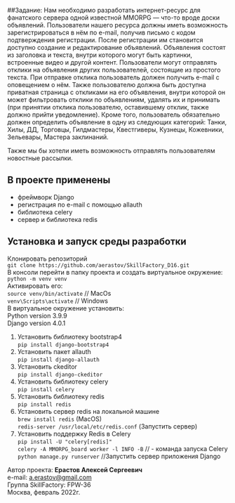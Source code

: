 ##Задание:
Нам необходимо разработать интернет-ресурс для фанатского сервера одной известной MMORPG — что-то вроде доски объявлений. 
Пользователи нашего ресурса должны иметь возможность зарегистрироваться в нём по e-mail, получив письмо с кодом 
подтверждения регистрации. После регистрации им становится доступно создание и редактирование объявлений. 
Объявления состоят из заголовка и текста, внутри которого могут быть картинки, встроенные видео и другой контент. 
Пользователи могут отправлять отклики на объявления других пользователей, состоящие из простого текста. 
При отправке отклика пользователь должен получить e-mail с оповещением о нём. Также пользователю должна быть доступна 
приватная страница с откликами на его объявления, внутри которой он может фильтровать отклики по объявлениям, удалять 
их и принимать (при принятии отклика пользователю, оставившему отклик, также должно прийти уведомление). Кроме того, 
пользователь обязательно должен определить объявление в одну из следующих категорий: Танки, Хилы, ДД, Торговцы, 
Гилдмастеры, Квестгиверы, Кузнецы, Кожевники, Зельевары, Мастера заклинаний.

Также мы бы хотели иметь возможность отправлять пользователям новостные рассылки.


## В проекте применены
- фреймворк Django
- регистрация по e-mail с помощью allauth
- библиотека celery
- сервер и библиотека redis


## Установка и запуск среды разработки
Клонировать репозиторий  
`git clone https://github.com/aerastov/SkillFactory_D16.git`  
В консоли перейти в папку проекта и создать виртуальное окружение:  
`python -m venv venv`  
Активировать его:  
`source venv/bin/activate` // MacOs  
`venv\Scripts\activate` // Windows  
В виртуальное окружение установить:  
Python version 3.9.9  
Django version 4.0.1  
1. Установить библиотеку bootstrap4  
`pip install django-bootstrap4`  
2. Установить пакет allauth  
`pip install django-allauth`  
3. Установить ckeditor  
`pip install django-ckeditor`  
4. Установить библиотеку celery  
`pip install celery`  
6. Установить библиотеку redis  
`pip install redis`  
7. Установить сервер redis на локальной машине  
`brew install redis` (MacOS)  
`redis-server /usr/local/etc/redis.conf` (Запустить сервер)  
8. Установить поддержку Redis в Celery  
`pip install -U "celery[redis]"`  
`celery -A MMORPG_board worker -l INFO -B` // - команда запуска Celery  
`python manage.py runserver` //Запустить сервер приложения Django  





Автор проекта: **Ерастов Алексей Сергеевич**  
e-mail: a.erastov@gmail.com  
Группа SkillFactory: FPW-36  
Москва, февраль 2022г.

 
